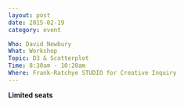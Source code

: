```yaml
---
layout: post
date: 2015-02-19
category: event

Who: David Newbury
What: Workshop
Topic: D3 & Scatterplot
Time: 8:30am - 10:20am
Where: Frank-Ratchye STUDIO for Creative Inquiry
---
```

**Limited seats**
